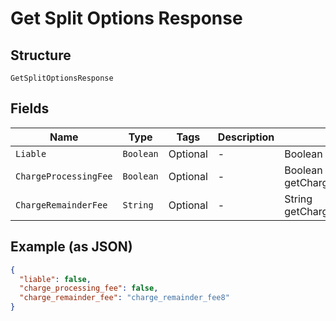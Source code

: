 
# Get Split Options Response

## Structure

`GetSplitOptionsResponse`

## Fields

| Name | Type | Tags | Description | Getter | Setter |
|  --- | --- | --- | --- | --- | --- |
| `Liable` | `Boolean` | Optional | - | Boolean getLiable() | setLiable(Boolean liable) |
| `ChargeProcessingFee` | `Boolean` | Optional | - | Boolean getChargeProcessingFee() | setChargeProcessingFee(Boolean chargeProcessingFee) |
| `ChargeRemainderFee` | `String` | Optional | - | String getChargeRemainderFee() | setChargeRemainderFee(String chargeRemainderFee) |

## Example (as JSON)

```json
{
  "liable": false,
  "charge_processing_fee": false,
  "charge_remainder_fee": "charge_remainder_fee8"
}
```

